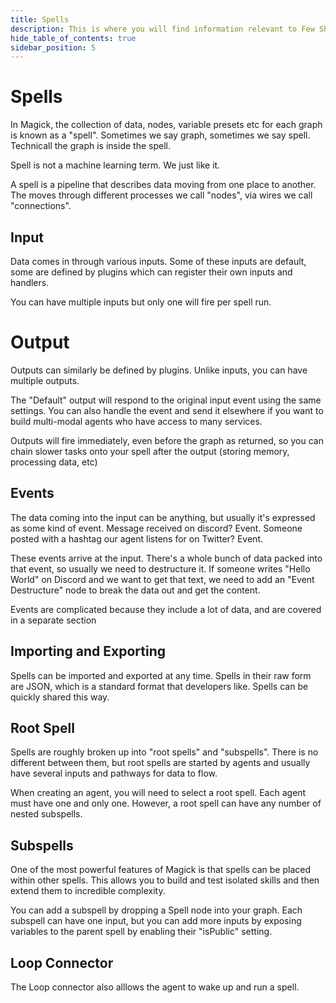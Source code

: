 ```yaml
---
title: Spells
description: This is where you will find information relevant to Few Shots.
hide_table_of_contents: true
sidebar_position: 5
---
```


# Spells

In Magick, the collection of data, nodes, variable presets etc for each graph is known as a "spell". Sometimes we say graph, sometimes we say spell. Technicall the graph is inside the spell.

Spell is not a machine learning term. We just like it.

A spell is a pipeline that describes data moving from one place to another. The moves through different processes we call "nodes", via wires we call "connections".

## Input

Data comes in through various inputs. Some of these inputs are default, some are defined by plugins which can register their own inputs and handlers.

You can have multiple inputs but only one will fire per spell run.

# Output

Outputs can similarly be defined by plugins. Unlike inputs, you can have multiple outputs.

The "Default" output will respond to the original input event using the same settings. You can also handle the event and send it elsewhere if you want to build multi-modal agents who have access to many services.

Outputs will fire immediately, even before the graph as returned, so you can chain slower tasks onto your spell after the output (storing memory, processing data, etc)

## Events

The data coming into the input can be anything, but usually it's expressed as some kind of event. Message received on discord? Event. Someone posted with a hashtag our agent listens for on Twitter? Event.

These events arrive at the input. There's a whole bunch of data packed into that event, so usually we need to destructure it. If someone writes "Hello World" on Discord and we want to get that text, we need to add an "Event Destructure" node to break the data out and get the content.

Events are complicated because they include a lot of data, and are covered in a separate section

## Importing and Exporting

Spells can be imported and exported at any time. Spells in their raw form are JSON, which is a standard format that developers like. Spells can be quickly shared this way.

## Root Spell

Spells are roughly broken up into "root spells" and "subspells". There is no different between them, but root spells are started by agents and usually have several inputs and pathways for data to flow.

When creating an agent, you will need to select a root spell. Each agent must have one and only one. However, a root spell can have any number of nested subspells.

## Subspells

One of the most powerful features of Magick is that spells can be placed within other spells. This allows you to build and test isolated skills and then extend them to incredible complexity.

You can add a subspell by dropping a Spell node into your graph. Each subspell can have one input, but you can add more inputs by exposing variables to the parent spell by enabling their "isPublic" setting.

## Loop Connector

The Loop connector also alllows the agent to wake up and run a spell.